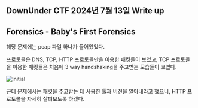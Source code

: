 ## DownUnder CTF 2024년 7월 13일 Write up
## Forensics - Baby's First Forensics

해당 문제에는 pcap 파일 하나가 들어있었다.

프로토콜은 DNS, TCP, HTTP 프로토콜만을 이용한 패킷들이 보였고, TCP 프로토콜을 이용한 패킷들은 처음에 3 way handshaking을 주고받는 모습들이 보였다.

![initial](https://github.com/user-attachments/assets/99bf3309-df1c-4d02-b12c-18d8c42bcccf)

근데 문제에서는 패킷을 주고받는 데 사용한 툴과 버전을 알아내라고 했으니, HTTP 프로토콜을 자세히 살펴보도록 하겠다.

